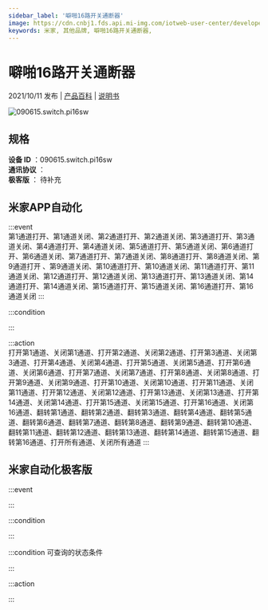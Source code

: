 ```yaml
---
sidebar_label: '噼啪16路开关通断器'
image: https://cdn.cnbj1.fds.api.mi-img.com/iotweb-user-center/developer_1679048027874v5FXXLXk.png?GalaxyAccessKeyId=AKVGLQWBOVIRQ3XLEW&Expires=9223372036854775807&Signature=drV9aRVsFqu8uCygtVNZt2CanMQ=
keywords: 米家, 其他品牌, 噼啪16路开关通断器, 
---
```

# 噼啪16路开关通断器

2021/10/11 发布 | [产品百科](https://home.mi.com/webapp/content/baike/product/index.html?model=090615.switch.pi16sw/) | [说明书](https://home.mi.com/views/introduction.html?model=090615.switch.pi16sw&region=cn)

![090615.switch.pi16sw](https://cdn.cnbj1.fds.api.mi-img.com/iotweb-user-center/developer_1679048027874v5FXXLXk.png?GalaxyAccessKeyId=AKVGLQWBOVIRQ3XLEW&Expires=9223372036854775807&Signature=drV9aRVsFqu8uCygtVNZt2CanMQ=)

## 规格  
> 
**设备 ID** ：090615.switch.pi16sw  
**通讯协议** ：  
**极客版**  ： 待补充 


## 米家APP自动化  

:::event  
第1通道打开、第1通道关闭、第2通道打开、第2通道关闭、第3通道打开、第3通道关闭、第4通道打开、第4通道关闭、第5通道打开、第5通道关闭、第6通道打开、第6通道关闭、第7通道打开、第7通道关闭、第8通道打开、第8通道关闭、第9通道打开 、第9通道关闭、第10通道打开、第10通道关闭、第11通道打开、第11通道关闭、第12通道打开、第12通道关闭、第13通道打开、第13通道关闭、第14通道打开、第14通道关闭、第15通道打开、第15通道关闭、第16通道打开、第16通道关闭
:::

:::condition  

:::

:::action   
打开第1通道、关闭第1通道、打开第2通道、关闭第2通道、打开第3通道、关闭第3通道、打开第4通道、关闭第4通道、打开第5通道、关闭第5通道、打开第6通道、关闭第6通道、打开第7通道、关闭第7通道、打开第8通道、关闭第8通道、打开第9通道、关闭第9通道、打开第10通道、关闭第10通道、打开第11通道、关闭第11通道、打开第12通道、关闭第12通道、打开第13通道、关闭第13通道、打开第14通道、关闭第14通道、打开第15通道、关闭第15通道、打开第16通道、关闭第16通道、翻转第1通道、翻转第2通道、翻转第3通道、翻转第4通道、翻转第5通道、翻转第6通道、翻转第7通道、翻转第8通道、翻转第9通道、翻转第10通道、翻转第11通道、翻转第12通道、翻转第13通道、翻转第14通道、翻转第15通道、翻转第16通道、打开所有通道、关闭所有通道
:::

## 米家自动化极客版  

:::event  

:::

:::condition  

:::

:::condition 可查询的状态条件  

:::

:::action  

:::

        
